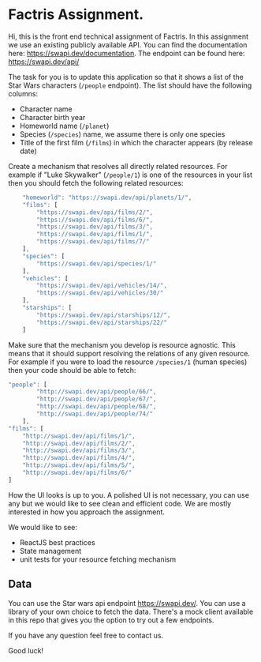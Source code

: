 # Factris Assignment.

Hi, this is the front end technical assignment of Factris. In this assignment we use an existing publicly available API. You can find the documentation here: https://swapi.dev/documentation. The endpoint can be found here: https://swapi.dev/api/

The task for you is to update this application so that it shows a list of the Star Wars characters (`/people` endpoint). The list should have the following columns:
- Character name
- Character birth year
- Homeworld name (`/planet`)
- Species (`/species`) name, we assume there is only one species 
- Title of the first film (`/films`) in which the character appears (by release date)

Create a mechanism that resolves all directly related resources. For example if "Luke Skywalker" (`/people/1`) is one of the resources in your list then you should fetch the following related resources: 
```javascript
    "homeworld": "https://swapi.dev/api/planets/1/",
	"films": [
		"https://swapi.dev/api/films/2/",
		"https://swapi.dev/api/films/6/",
		"https://swapi.dev/api/films/3/",
		"https://swapi.dev/api/films/1/",
		"https://swapi.dev/api/films/7/"
	],
	"species": [
		"https://swapi.dev/api/species/1/"
	],
	"vehicles": [
		"https://swapi.dev/api/vehicles/14/",
		"https://swapi.dev/api/vehicles/30/"
	],
	"starships": [
		"https://swapi.dev/api/starships/12/",
		"https://swapi.dev/api/starships/22/"
	]

```

Make sure that the mechanism you develop is resource agnostic. This means that it should support resolving the relations of any given resource. For example if you were to load the resource `/species/1` (human species) then your code should be able to fetch:
```javascript
"people": [
		"http://swapi.dev/api/people/66/",
		"http://swapi.dev/api/people/67/",
		"http://swapi.dev/api/people/68/",
		"http://swapi.dev/api/people/74/"
	],
"films": [
    "http://swapi.dev/api/films/1/",
    "http://swapi.dev/api/films/2/",
    "http://swapi.dev/api/films/3/",
    "http://swapi.dev/api/films/4/",
    "http://swapi.dev/api/films/5/",
    "http://swapi.dev/api/films/6/"
]
```

How the UI looks is up to you. A polished UI is not necessary, you can use any  but we would like to see clean and efficient code. We are mostly interested in how you approach the assignment.

We would like to see:
- ReactJS best practices
- State management
- unit tests for your resource fetching mechanism

## Data

You can use the Star wars api endpoint https://swapi.dev/. You can use a library of your own choice to fetch the data.
There's a mock client available in this repo that gives you the option to try out a few endpoints.

If you have any question feel free to contact us.

Good luck!
